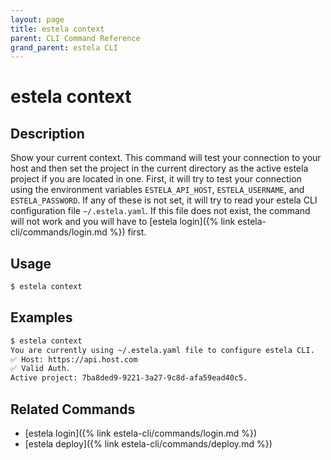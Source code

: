 ```yaml
---
layout: page
title: estela context
parent: CLI Command Reference
grand_parent: estela CLI
---
```


# estela context

## Description

Show your current context. This command will test your connection to your host and then set the project
in the current directory as the active estela project if you are located in one.
First, it will try to test your connection using the environment variables `ESTELA_API_HOST`,
`ESTELA_USERNAME`, and `ESTELA_PASSWORD`. If any of these is not set, it will try to read your estela CLI configuration file
`~/.estela.yaml`. If this file does not exist, the command will not work and you will have to 
[estela login]({% link estela-cli/commands/login.md %}) first.

## Usage

```bash
$ estela context
```

## Examples

```bash
$ estela context
You are currently using ~/.estela.yaml file to configure estela CLI.
✅ Host: https://api.host.com
✅ Valid Auth.
Active project: 7ba8ded9-9221-3a27-9c8d-afa59ead40c5.
```

## Related Commands

- [estela login]({% link estela-cli/commands/login.md %})
- [estela deploy]({% link estela-cli/commands/deploy.md %})
